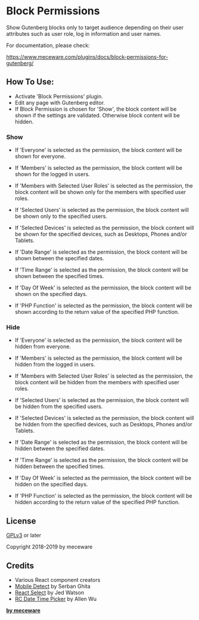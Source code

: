 # Block Permissions

Show Gutenberg blocks only to target audience depending on their user attributes such as user role, log in information and user names.

For documentation, please check:

https://www.meceware.com/plugins/docs/block-permissions-for-gutenberg/

## How To Use:
* Activate 'Block Permissions' plugin.
* Edit any page with Gutenberg editor.
* If Block Permission is chosen for 'Show', the block content will be shown if the settings are validated. Otherwise block content will be hidden.

### Show

* If 'Everyone' is selected as the permission, the block content will be shown for everyone.

* If 'Members' is selected as the permission, the block content will be shown for the logged in users.

* If 'Members with Selected User Roles' is selected as the permission, the block content will be shown only for the members with specified user roles.

* If 'Selected Users' is selected as the permission, the block content will be shown only to the specified users.

* If 'Selected Devices' is selected as the permission, the block content will be shown for the specified devices, such as Desktops, Phones and/or Tablets.

* If 'Date Range' is selected as the permission, the block content will be shown between the specified dates.

* If 'Time Range' is selected as the permission, the block content will be shown between the specified times.

* If 'Day Of Week' is selected as the permission, the block content will be shown on the specified days.

* If 'PHP Function' is selected as the permission, the block content will be shown according to the return value of the specified PHP function.

### Hide

* If 'Everyone' is selected as the permission, the block content will be hidden from everyone.

* If 'Members' is selected as the permission, the block content will be hidden from the logged in users.

* If 'Members with Selected User Roles' is selected as the permission, the block content will be hidden from the members with specified user roles.

* If 'Selected Users' is selected as the permission, the block content will be hidden from the specified users.

* If 'Selected Devices' is selected as the permission, the block content will be hidden from the specified devices, such as Desktops, Phones and/or Tablets.

* If 'Date Range' is selected as the permission, the block content will be hidden between the specified dates.

* If 'Time Range' is selected as the permission, the block content will be hidden between the specified times.

* If 'Day Of Week' is selected as the permission, the block content will be hidden on the specified days.

* If 'PHP Function' is selected as the permission, the block content will be hidden according to the return value of the specified PHP function.

## License
[GPLv3](https://www.gnu.org/licenses/gpl-3.0.en.html) or later

Copyright 2018-2019 by meceware

## Credits
* Various React component creators
* [Mobile Detect](https://github.com/serbanghita/Mobile-Detect) by Serban Ghita
* [React Select](https://github.com/JedWatson/react-select) by Jed Watson
* [RC Date Time Picker](https://github.com/AllenWooooo/rc-datetime-picker) by Allen Wu

**[by meceware](https://www.meceware.com/)**